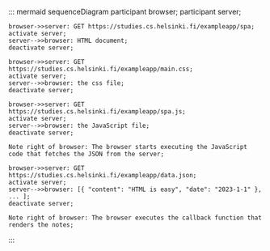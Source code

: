 ::: mermaid
    sequenceDiagram
    participant browser;
    participant server;

    browser->>server: GET https://studies.cs.helsinki.fi/exampleapp/spa;
    activate server;
    server-->>browser: HTML document;
    deactivate server;

    browser->>server: GET https://studies.cs.helsinki.fi/exampleapp/main.css;
    activate server;
    server-->>browser: the css file;
    deactivate server;

    browser->>server: GET https://studies.cs.helsinki.fi/exampleapp/spa.js;
    activate server;
    server-->>browser: the JavaScript file;
    deactivate server;

    Note right of browser: The browser starts executing the JavaScript code that fetches the JSON from the server;

    browser->>server: GET https://studies.cs.helsinki.fi/exampleapp/data.json;
    activate server;
    server-->>browser: [{ "content": "HTML is easy", "date": "2023-1-1" }, ... ];
    deactivate server;
    
    Note right of browser: The browser executes the callback function that renders the notes;
:::
